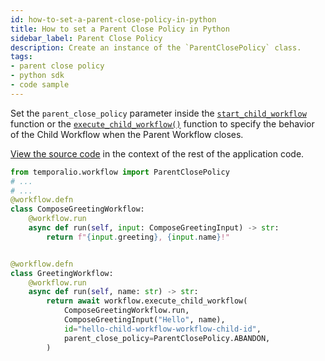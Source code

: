 ```yaml
---
id: how-to-set-a-parent-close-policy-in-python
title: How to set a Parent Close Policy in Python
sidebar_label: Parent Close Policy
description: Create an instance of the `ParentClosePolicy` class.
tags:
- parent close policy
- python sdk
- code sample
---
```


<!-- DO NOT EDIT THIS FILE DIRECTLY.
THIS FILE IS GENERATED from https://github.com/temporalio/documentation/blob/main/sample-apps/python/your_child_workflow/your_child_workflow_dacx.py. -->

Set the `parent_close_policy` parameter inside the [`start_child_workflow`](https://python.temporal.io/temporalio.workflow.html#start_child_workflow) function or the [`execute_child_workflow()`](https://python.temporal.io/temporalio.workflow.html#execute_child_workflow) function to specify the behavior of the Child Workflow when the Parent Workflow closes.

<div class="copycode-notice-container"><a href="https://github.com/temporalio/documentation/blob/main/sample-apps/python/your_child_workflow/your_child_workflow_dacx.py">View the source code</a> in the context of the rest of the application code.</div>

```python
from temporalio.workflow import ParentClosePolicy
# ...
# ...
@workflow.defn
class ComposeGreetingWorkflow:
    @workflow.run
    async def run(self, input: ComposeGreetingInput) -> str:
        return f"{input.greeting}, {input.name}!"


@workflow.defn
class GreetingWorkflow:
    @workflow.run
    async def run(self, name: str) -> str:
        return await workflow.execute_child_workflow(
            ComposeGreetingWorkflow.run,
            ComposeGreetingInput("Hello", name),
            id="hello-child-workflow-workflow-child-id",
            parent_close_policy=ParentClosePolicy.ABANDON,
        )
```
